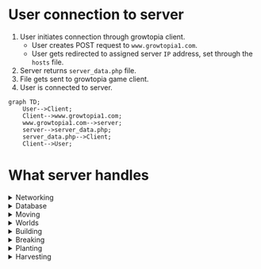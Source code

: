 # User connection to server
1. User initiates connection through growtopia client.
	- User creates POST request to `www.growtopia1.com`.
	- User gets redirected to assigned server `IP` address, set through the `hosts` file.
2. Server returns `server_data.php` file.
3. File gets sent to growtopia game client.
4. User is connected to server.

```mermaid
graph TD;
    User-->Client;
    Client-->www.growtopia1.com;
    www.growtopia1.com-->server;
    server-->server_data.php;
    server_data.php-->Client;
    Client-->User;
```

# What server handles
<details><summary>Networking</summary>
Everything below but made to update to all connected peers.
</details>
<details><summary>Database</summary>

- Add data.
- Remove data.
- Update data.
</details>
<details><summary>Moving</summary>

- Jump
- Left
- Right
- Gravity
- Double Jump
- Slow Fall (/)
- Long Jump (/)
- No-Gravity. (/)
</details>
<details><summary>Worlds</summary>

- World generation.
- Locking, Ownership, Admins. (/)
- Weather effect. (/)
</details>
<details><summary>Building</summary>

- Static blocks.
- Doors. (/)
- Locks. (/)
- Signs. (/)
- Spikes. (/)
- Lava.
- Water. (/)
- Glue. (/)
- Paint. (/)
- ... (/)
</details>
<details><summary>Breaking</summary>

- Static blocks.
- Dropping seeds, gems, blocks.
- Locks.
- Water. (/)
- Fossil. (/)
</details>
<details><summary>Planting</summary>

- Planting.
- Splicing.
</details>
<details><summary>Harvesting</summary>

- Plant drops. (Gems, Seeds, Blocks, Etc...)
</details>
